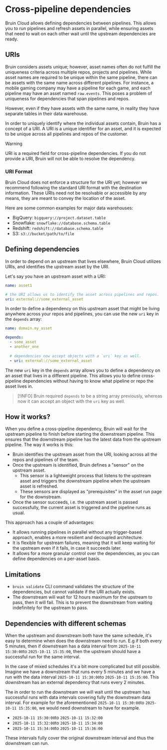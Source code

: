 # Cross-pipeline dependencies

Bruin Cloud allows defining dependencies between pipelines. This allows you to run pipelines and refresh assets in parallel, while ensuring assets that need to wait on each other wait until the upstream dependencies are ready.

## URIs

Bruin considers assets unique; however, asset names often do not fulfill the uniqueness criteria across multiple repos, projects and pipelines. While asset names are required to be unique within the same pipeline, there can be assets with the same name across different pipelines. For instance, a mobile gaming company may have a pipeline for each game, and each pipeline may have an asset named `raw.events`. This poses a problem of uniqueness for dependencies that span pipelines and repos. 

However, even if they have assets with the same name, in reality they have separate tables in their data warehouse.

In order to uniquely identify where the individual assets contain, Bruin has a concept of a URI. A URI is a unique identifier for an asset, and it is expected to be unique across all pipelines and repos of the customer.


> [!WARNING]
> URI is a required field for cross-pipeline dependencies. If you do not provide a URI, Bruin will not be able to resolve the dependency.

### URI Format
Bruin Cloud does not enforce a structure for the URI yet; however we recommend following the standard URI format with the destination information. These URIs need not be resolvable or accessible by any means, they are meant to convey the location of the asset.

Here are some common examples for major data warehouses:
- BigQuery: `bigquery://project.dataset.table`
- Snowflake: `snowflake://database.schema.table`
- Redshift: `redshift://database.schema.table`
- S3: `s3://bucket/path/to/file`

## Defining dependencies

In order to depend on an upstream that lives elsewhere, Bruin Cloud utilizes URIs, and identifies the upstream asset by the URI.

Let's say you have an upstream asset with a URI:
```yaml
name: asset1

# the URI allows us to identify the asset across pipelines and repos.
uri: external://some_external_asset
```

In order to define a dependency on this upstream asset that might be living anywhere across your repos and pipelines, you can use the new `uri` key in the `depends` array:
```yaml
name: domain.my_asset

depends:
  - some_asset
  - another_one
  
  # dependencies now accept objects with a `uri` key as well.
  - uri: external://some_external_asset
```

The new `uri` key in the `depends` array allows you to define a dependency on an asset that lives in a different pipeline. This allows you to define cross-pipeline dependencies without having to know what pipeline or repo the asset lives in.

> [!INFO]
> Bruin required `depends` to be a string array previously, whereas now it can accept an object with the `uri` key as well.


## How it works?

When you define a cross-pipeline dependency, Bruin will wait for the upstream pipeline to finish before starting the downstream pipeline. This ensures that the downstream pipeline has the latest data from the upstream pipeline. The way it works is this:
- Bruin identifies the upstream asset from the URI, looking across all the repos and pipelines of the team.
- Once the upstream is identified, Bruin defines a "sensor" on the upstream asset. 
  - This sensor is a lightweight process that listens to the upstream asset and triggers the downstream pipeline when the upstream asset is refreshed.
  - These sensors are displayed as "prerequisites" in the asset run page for the downstream.
- Once the sensor succeeds, i.e. the upstream asset is passed successfully, the current asset is triggered and the pipeline runs as usual.

This approach has a couple of advantages:
- It allows running pipelines in parallel without any trigger-based approach, enables a more resilient and decoupled architecture.
- It is flexible for upstream failures, meaning that it will keep waiting for the upstream even if it fails, in case it succeeds later.
- It allows for a more granular control over the dependencies, as you can define dependencies on a per-asset basis.

## Limitations
- `bruin validate` CLI command validates the structure of the dependencies, but cannot validate if the URI actually exists.
- The downstream will wait for 12 hours maximum for the upstream to pass, then it will fail. This is to prevent the downstream from waiting indefinitely for the upstream to pass.

## Dependencies with different schemas

When the upstream and downstream both have the same schedule, it's easy to determine when does the downstream need to run. 
E.g if both every 5 minutes, then if downstream has a data interval from `2025-10-11 15:30:00`to `2025-10-11 15:35:00`,
then the upstream should have a successful run for the same interval.

In the case of mixed schedules it's a bit more complicated but still possible.
Imagine we have a downstream that runs every 5 minutes and we have a run with the data interval  `2025-10-11 15:30:00`to `2025-10-11 15:35:00`.
This downstream has an external dependency that runs every 2 minutes.

The in order to run the downstream we will wait until the upstream has successful runs with data intervals covering fully the downstream data interval.
For example for the aforementioned `2025-10-11 15:30:00`to `2025-10-11 15:35:00`, we would need downstream to have for example.

 * `2025-10-11 15:30:00`to `2025-10-11 15:32:00`
 * `2025-10-11 15:32:00`to `2025-10-11 15:34:00`
 * `2025-10-11 15:34:00`to `2025-10-11 15:36:00`

These intervals fully cover the original downstream interval and thus the downstream can run.




